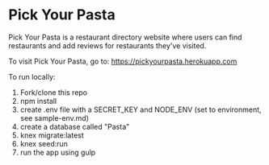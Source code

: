 # Pick Your Pasta

Pick Your Pasta is a restaurant directory website where users can find restaurants and add reviews for restaurants they've visited.

<!-- dummy version -->
To visit Pick Your Pasta, go to:
https://pickyourpasta.herokuapp.com

To run locally:

1. Fork/clone this repo
1. npm install
1. create .env file with a SECRET_KEY and NODE_ENV (set to environment, see sample-env.md)
1. create a database called "Pasta"
1. knex migrate:latest
1. knex seed:run
1. run the app using gulp
